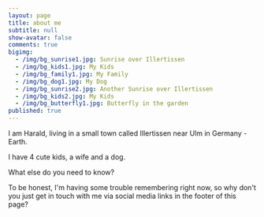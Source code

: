 ```yaml
---
layout: page
title: about me
subtitle: null
show-avatar: false
comments: true
bigimg:
  - /img/bg_sunrise1.jpg: Sunrise over Illertissen
  - /img/bg_kids1.jpg: My Kids
  - /img/bg_family1.jpg: My Family
  - /img/bg_dog1.jpg: My Dog
  - /img/bg_sunrise2.jpg: Another Sunrise over Illertissen
  - /img/bg_kids2.jpg: My Kids
  - /img/bg_butterfly1.jpg: Butterfly in the garden
published: true
---
```


I am Harald, living in a small town called Illertissen near Ulm in Germany - Earth. 

I have 4 cute kids, a wife and a dog.

What else do you need to know?

To be honest, I'm having some trouble remembering right now, so why don't you just get in touch with me via social media links in the footer of this page?
